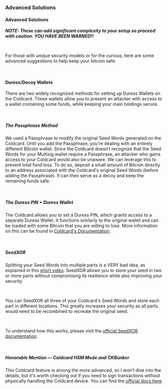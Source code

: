 ### Advanced Solutions

<h4 class="text-2xl pb-4 text-[#f7931a] font-semibold">Advanced Solutions</h4>

***NOTE: These can add significant complexity to your setup so proceed with caution. YOU HAVE BEEN WARNED!!*** 

<br>

For those with unique security models or for the curious, here are some advanced suggestions to help keep your bitcoin safe.

<br>

<h4 class="text-2xl pb-4 text-[#f7931a] font-semibold">Duress/Decoy Wallets</h4>

There are two widely recognized methods for setting up Duress Wallets on the Coldcard. 
These wallets allow you to present an attacker with access to a wallet containing some funds, while keeping your main holdings secure.

<br>

<h5 class="text-xl pb-2 text-white font-semibold">The Passphrase Method</h5>

We used a Passphrase to modify the original Seed Words generated on the Coldcard. 
Until you add the Passphrase, you're dealing with an entirely different Bitcoin wallet. 
Since the Coldcard doesn’t recognize that the Seed Words for your Multisig wallet require a Passphrase, 
an attacker who gains access to your Coldcard would also be unaware. We can leverage this to prevent total fund loss. 
To do so, deposit a small amount of Bitcoin directly to an address associated with the Coldcard's original Seed Words (before adding the Passphrase). 
It can then serve as a decoy and keep the remaining funds safe.

<br>

<h5 class="text-xl pb-2 text-white font-semibold">The Duress PIN + Duress Wallet</h5>

The Coldcard allows you to set a Duress PIN, which grants access to a separate Duress Wallet. 
It functions similarly to the original wallet and can be loaded with some Bitcoin that you are willing to lose. 
More information on this can be found in 
<a class="text-[#8cb4ff] underline-offset-auto font-semibold" href="https://coldcard.com/docs/settings/#duress-pin" target="_blank" rel="noopener noreferrer">Coldcard's Documentation<a>.

<br>

<h5 class="text-xl pb-2 text-white font-semibold">SeedXOR</h5>

Splitting your Seed Words into multiple parts is a VERY bad idea, as explained in this 
<a class="text-[#8cb4ff] underline-offset-auto font-semibold" href="https://www.youtube.com/watch?v=p5nSibpfHYE&t=3s" target="_blank" rel="noopener noreferrer">short video<a>. 
SeedXOR allows you to store your seed in two or more parts without compromising its resilience while also improving your security.

<br>

You can SeedXOR all three of your Coldcard's Seed Words and store each part in different locations. 
This greatly increases your security as all parts would need to be recombined to recreate the original seed.

<br>

To understand how this works, please visit the <a class="text-[#8cb4ff] underline-offset-auto font-semibold" href="https://seedxor.com/" target="_blank" rel="noopener noreferrer">official SeedXOR documentation<a>.

<br>

<h5 class="text-xl pb-2 text-white font-semibold">Honorable Mention — Coldcard HSM Mode and CKBunker</h5>


This Coldcard feature is among the more advanced, so I won’t dive into the details, 
but it's worth checking out if you need to sign transactions without physically handling the Coldcard device. 
You can find the <a class="text-[#8cb4ff] underline-offset-auto font-semibold" href="https://coldcard.com/docs/hsm/" target="_blank" rel="noopener noreferrer">official docs here<a>.



